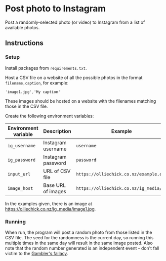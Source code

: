 # Post photo to Instagram
Post a randomly-selected photo (or video) to Instagram from a list of available photos.

## Instructions

### Setup

Install packages from `requirements.txt`.

Host a CSV file on a website of all the possible photos in the format `filename,caption`, for example:

```csv
'image1.jpg','My caption'
```

These images should be hosted on a website with the filenames matching those in the CSV file.

Create the following environment variables:

| Environment variable | Description        | Example    |
|----------------------|--------------------|------------|
| `ig_username`        | Instagram username | `username` |
| `ig_password`        | Instagram password | `password` |
| `input_url`          | URL of CSV file    | `https://olliechick.co.nz/example.csv` |
| `image_host`         | Base URL of images | `https://olliechick.co.nz/ig_media/`   |

In the examples given, there is an image at https://olliechick.co.nz/ig_media/image1.jpg.

### Running

When run, the program will post a random photo from those listed in the CSV file.
The seed for the randomness is the current day, so running this multiple times in the same day will result in the same image posted.
Also note that the random number generated is an independent event - don't fall victim to the [Gambler's fallacy](https://en.wikipedia.org/wiki/Gambler%27s_fallacy).